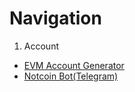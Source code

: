 # Navigation

1) Account
* [EVM Account Generator](https://github.com/maked0n1an/account-generator)
* [Notcoin Bot(Telegram)](https://github.com/askhfhasdkf/notcoin_bot)
